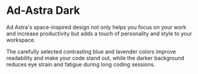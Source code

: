 # Ad-Astra Dark

Ad Astra's space-inspired design not only helps you focus on your work and increase productivity but adds a touch of personality and style to your workspace.

The carefully selected contrasting blue and lavender colors improve readability and make your code stand out, while the darker background reduces eye strain and fatigue during long coding sessions.